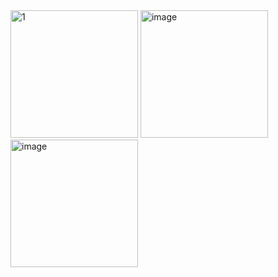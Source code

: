 <img width="204" alt="1" src="https://github.com/WahyudiYulyanto/project-uts-flutter/assets/133850799/bf6f26dc-8db4-4346-a3df-54f851c210a5">
<img width="204" alt="image" src="https://github.com/WahyudiYulyanto/project-uts-flutter/assets/133850799/952dad98-19bc-461b-bfd1-c9cd5091a444">
<img width="204" alt="image" src="https://github.com/WahyudiYulyanto/project-uts-flutter/assets/133850799/40b52108-05b6-4714-a9a3-6e5e98a1af1b">

